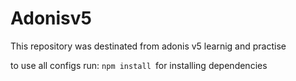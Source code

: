 # Adonisv5
This repository was destinated from adonis v5 learnig and practise

to use all configs run:
`npm install `for installing dependencies
